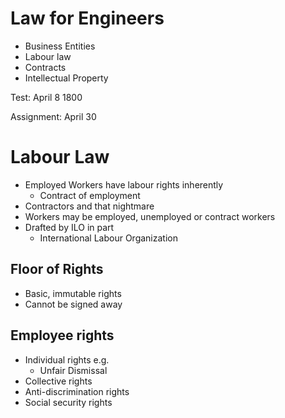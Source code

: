 # Law for Engineers

* Business Entities
* Labour law
* Contracts
* Intellectual Property

Test: April 8 1800

Assignment: April 30

# Labour Law

* Employed Workers have labour rights inherently
    * Contract of employment
* Contractors and that nightmare
* Workers may be employed, unemployed or contract workers
* Drafted by ILO in part
    * International Labour Organization

## Floor of Rights

* Basic, immutable rights
* Cannot be signed away

## Employee rights

* Individual rights e.g.
    * Unfair Dismissal
* Collective rights
* Anti-discrimination rights
* Social security rights
